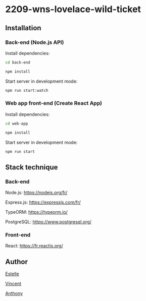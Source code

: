 # 2209-wns-lovelace-wild-ticket

## Installation

### Back-end (Node.js API)

Install dependencies:

```sh
cd back-end
```
```sh
npm install
```

Start server in development mode:

```sh
npm run start:watch
```

### Web app front-end (Create React App)

Install dependencies:

```sh
cd web-app
```
```sh
npm install
```

Start server in development mode:

```sh
npm run start
```
## Stack technique

### Back-end

Node.js: 
https://nodejs.org/fr/

Express.js: 
https://expressjs.com/fr/

TypeORM: 
https://typeorm.io/

PostgreSQL: 
https://www.postgresql.org/

### Front-end

React: 
https://fr.reactjs.org/

## Author

[Estelle](https://github.com/Estelle9)

[Vincent](https://github.com/vincentDubresson)

[Anthony](https://github.com/Anthony-AGTN)
